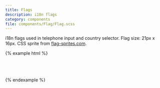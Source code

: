 ```yaml
---
title: Flags
description: i18n flags
category: components
file: components/Flag/Flag.scss
---
```


i18n flags used in telephone input and country selector. Flag size: 21px x 16px.
CSS sprite from [flag-sprites.com](https://www.flag-sprites.com/).

{% example html %}
<span class='Flag Flag--af'></span>
<span class='Flag Flag--al'></span>
<span class='Flag Flag--dz'></span>
<span class='Flag Flag--as'></span>
<span class='Flag Flag--ad'></span>
<span class='Flag Flag--ao'></span>
<span class='Flag Flag--ai'></span>
<span class='Flag Flag--aq'></span>
<span class='Flag Flag--ag'></span>
<span class='Flag Flag--ar'></span>
<span class='Flag Flag--am'></span>
<span class='Flag Flag--aw'></span>
<span class='Flag Flag--au'></span>
<span class='Flag Flag--at'></span>
<span class='Flag Flag--az'></span>
<span class='Flag Flag--bs'></span>
<span class='Flag Flag--bh'></span>
<span class='Flag Flag--bd'></span>
<span class='Flag Flag--bb'></span>
<span class='Flag Flag--by'></span>
<span class='Flag Flag--be'></span>
<span class='Flag Flag--bz'></span>
<span class='Flag Flag--bj'></span>
<span class='Flag Flag--bm'></span>
<span class='Flag Flag--bt'></span>
<span class='Flag Flag--bo'></span>
<span class='Flag Flag--bq'></span>
<span class='Flag Flag--ba'></span>
<span class='Flag Flag--bw'></span>
<span class='Flag Flag--bv'></span>
<span class='Flag Flag--br'></span>
<span class='Flag Flag--io'></span>
<span class='Flag Flag--bn'></span>
<span class='Flag Flag--bg'></span>
<span class='Flag Flag--bf'></span>
<span class='Flag Flag--bi'></span>
<span class='Flag Flag--kh'></span>
<span class='Flag Flag--cm'></span>
<span class='Flag Flag--ca'></span>
<span class='Flag Flag--cv'></span>
<span class='Flag Flag--ky'></span>
<span class='Flag Flag--cf'></span>
<span class='Flag Flag--td'></span>
<span class='Flag Flag--cl'></span>
<span class='Flag Flag--cn'></span>
<span class='Flag Flag--cx'></span>
<span class='Flag Flag--cc'></span>
<span class='Flag Flag--co'></span>
<span class='Flag Flag--km'></span>
<span class='Flag Flag--cg'></span>
<span class='Flag Flag--cd'></span>
<span class='Flag Flag--ck'></span>
<span class='Flag Flag--cr'></span>
<span class='Flag Flag--hr'></span>
<span class='Flag Flag--cw'></span>
<span class='Flag Flag--cy'></span>
<span class='Flag Flag--cz'></span>
<span class='Flag Flag--cd'></span>
<span class='Flag Flag--dk'></span>
<span class='Flag Flag--dj'></span>
<span class='Flag Flag--dm'></span>
<span class='Flag Flag--do'></span>
<span class='Flag Flag--ec'></span>
<span class='Flag Flag--eg'></span>
<span class='Flag Flag--sv'></span>
<span class='Flag Flag--gq'></span>
<span class='Flag Flag--er'></span>
<span class='Flag Flag--ee'></span>
<span class='Flag Flag--et'></span>
<span class='Flag Flag--fk'></span>
<span class='Flag Flag--fo'></span>
<span class='Flag Flag--fj'></span>
<span class='Flag Flag--fi'></span>
<span class='Flag Flag--fr'></span>
<span class='Flag Flag--gf'></span>
<span class='Flag Flag--pf'></span>
<span class='Flag Flag--tf'></span>
<span class='Flag Flag--ga'></span>
<span class='Flag Flag--gm'></span>
<span class='Flag Flag--ge'></span>
<span class='Flag Flag--de'></span>
<span class='Flag Flag--gh'></span>
<span class='Flag Flag--gi'></span>
<span class='Flag Flag--gr'></span>
<span class='Flag Flag--gl'></span>
<span class='Flag Flag--gd'></span>
<span class='Flag Flag--gp'></span>
<span class='Flag Flag--gu'></span>
<span class='Flag Flag--gt'></span>
<span class='Flag Flag--gg'></span>
<span class='Flag Flag--gn'></span>
<span class='Flag Flag--gw'></span>
<span class='Flag Flag--gy'></span>
<span class='Flag Flag--ht'></span>
<span class='Flag Flag--hm'></span>
<span class='Flag Flag--va'></span>
<span class='Flag Flag--hn'></span>
<span class='Flag Flag--hk'></span>
<span class='Flag Flag--hu'></span>
<span class='Flag Flag--is'></span>
<span class='Flag Flag--in'></span>
<span class='Flag Flag--id'></span>
<span class='Flag Flag--iq'></span>
<span class='Flag Flag--ie'></span>
<span class='Flag Flag--im'></span>
<span class='Flag Flag--il'></span>
<span class='Flag Flag--it'></span>
<span class='Flag Flag--jm'></span>
<span class='Flag Flag--jp'></span>
<span class='Flag Flag--je'></span>
<span class='Flag Flag--jo'></span>
<span class='Flag Flag--kz'></span>
<span class='Flag Flag--ke'></span>
<span class='Flag Flag--ki'></span>
<span class='Flag Flag--kp'></span>
<span class='Flag Flag--kw'></span>
<span class='Flag Flag--kg'></span>
<span class='Flag Flag--la'></span>
<span class='Flag Flag--lv'></span>
<span class='Flag Flag--lb'></span>
<span class='Flag Flag--ls'></span>
<span class='Flag Flag--lr'></span>
<span class='Flag Flag--ly'></span>
<span class='Flag Flag--li'></span>
<span class='Flag Flag--lt'></span>
<span class='Flag Flag--lu'></span>
<span class='Flag Flag--mo'></span>
<span class='Flag Flag--mk'></span>  
<span class='Flag Flag--mg'></span>  
<span class='Flag Flag--mw'></span>  
<span class='Flag Flag--ml'></span>  
<span class='Flag Flag--mv'></span>
<span class='Flag Flag--ml'></span>  
<span class='Flag Flag--mt'></span>
<span class='Flag Flag--mh'></span>
<span class='Flag Flag--mq'></span>
<span class='Flag Flag--mr'></span>
<span class='Flag Flag--mu'></span>
<span class='Flag Flag--yt'></span>
<span class='Flag Flag--mx'></span>
<span class='Flag Flag--fm'></span>
<span class='Flag Flag--md'></span>
<span class='Flag Flag--mc'></span>
<span class='Flag Flag--mn'></span>
<span class='Flag Flag--me'></span>
<span class='Flag Flag--ms'></span>
<span class='Flag Flag--ma'></span>
<span class='Flag Flag--mz'></span>
<span class='Flag Flag--na'></span>
<span class='Flag Flag--nr'></span>
<span class='Flag Flag--np'></span>
<span class='Flag Flag--nl'></span>
<span class='Flag Flag--nc'></span>
<span class='Flag Flag--nz'></span>
<span class='Flag Flag--ni'></span>
<span class='Flag Flag--ne'></span>
<span class='Flag Flag--ng'></span>
<span class='Flag Flag--nu'></span>
<span class='Flag Flag--nf'></span>
<span class='Flag Flag--mp'></span>
<span class='Flag Flag--no'></span>
<span class='Flag Flag--om'></span>
<span class='Flag Flag--pk'></span>
<span class='Flag Flag--pw'></span>
<span class='Flag Flag--ps'></span>
<span class='Flag Flag--pa'></span>
<span class='Flag Flag--pg'></span>
<span class='Flag Flag--py'></span>
<span class='Flag Flag--pe'></span>
<span class='Flag Flag--ph'></span>
<span class='Flag Flag--pn'></span>
<span class='Flag Flag--pl'></span>
<span class='Flag Flag--pt'></span>
<span class='Flag Flag--pr'></span>
<span class='Flag Flag--qa'></span>
<span class='Flag Flag--ro'></span>
<span class='Flag Flag--ru'></span>
<span class='Flag Flag--rw'></span>
<span class='Flag Flag--re'></span>
<span class='Flag Flag--bl'></span>
<span class='Flag Flag--sh'></span>
<span class='Flag Flag--kn'></span>
<span class='Flag Flag--lc'></span>
<span class='Flag Flag--sx'></span>
<span class='Flag Flag--pm'></span>
<span class='Flag Flag--vc'></span>
<span class='Flag Flag--ws'></span>
<span class='Flag Flag--sm'></span>
<span class='Flag Flag--st'></span>
<span class='Flag Flag--sa'></span>
<span class='Flag Flag--sn'></span>
<span class='Flag Flag--rs'></span>
<span class='Flag Flag--sc'></span>
<span class='Flag Flag--sl'></span>
<span class='Flag Flag--sg'></span>
<span class='Flag Flag--tr'></span>
<span class='Flag Flag--sk'></span>
<span class='Flag Flag--si'></span>
<span class='Flag Flag--sb'></span>
<span class='Flag Flag--so'></span>
<span class='Flag Flag--za'></span>
<span class='Flag Flag--gs'></span>
<span class='Flag Flag--ss'></span>
<span class='Flag Flag--es'></span>
<span class='Flag Flag--lk'></span>
<span class='Flag Flag--sr'></span>
<span class='Flag Flag--sj'></span>
<span class='Flag Flag--sz'></span>
<span class='Flag Flag--se'></span>
<span class='Flag Flag--ch'></span>
<span class='Flag Flag--tw'></span>
<span class='Flag Flag--tj'></span>
<span class='Flag Flag--tz'></span>
<span class='Flag Flag--th'></span>
<span class='Flag Flag--tl'></span>
<span class='Flag Flag--tg'></span>
<span class='Flag Flag--tk'></span>
<span class='Flag Flag--to'></span>
<span class='Flag Flag--tt'></span>
<span class='Flag Flag--tn'></span>
<span class='Flag Flag--tm'></span>
<span class='Flag Flag--tc'></span>
<span class='Flag Flag--tv'></span>
<span class='Flag Flag--ug'></span>
<span class='Flag Flag--ua'></span>
<span class='Flag Flag--ae'></span>
<span class='Flag Flag--uk'></span>
<span class='Flag Flag--us'></span>
<span class='Flag Flag--uy'></span>
<span class='Flag Flag--uz'></span>
<span class='Flag Flag--vu'></span>
<span class='Flag Flag--ve'></span>
<span class='Flag Flag--vn'></span>
<span class='Flag Flag--vg'></span>
<span class='Flag Flag--vi'></span>
<span class='Flag Flag--wf'></span>
<span class='Flag Flag--eh'></span>
<span class='Flag Flag--ye'></span>
<span class='Flag Flag--zm'></span>
<span class='Flag Flag--zw'></span>
<span class='Flag Flag--ax'></span>
{% endexample %}
